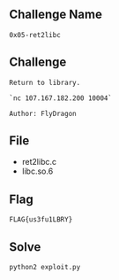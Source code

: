 ## Challenge Name
```
0x05-ret2libc
```
## Challenge
```
Return to library.  

`nc 107.167.182.200 10004`  

Author: FlyDragon
```
## File
- ret2libc.c
- libc.so.6
## Flag
```
FLAG{us3fu1LBRY}
```
## Solve
```
python2 exploit.py
```
